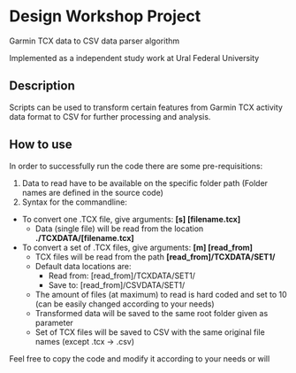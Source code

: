 # Design Workshop Project
Garmin TCX data to CSV data parser algorithm

Implemented as a independent study work at Ural Federal University
## Description

Scripts can be used to transform certain features from Garmin TCX activity data format to CSV for further processing and analysis.

## How to use

In order to successfully run the code there are some pre-requisitions:

1. Data to read have to be available on the specific folder path (Folder names are defined in the source code)
2. Syntax for the commandline:
  - To convert one .TCX file, give arguments: **[s] [filename.tcx]**
    - Data (single file) will be read from the location **./TCXDATA/[filename.tcx]**
  - To convert a set of .TCX files, give arguments: **[m] [read_from]**
    - TCX files will be read from the path **[read_from]/TCXDATA/SET1/**
    - Default data locations are:
      - Read from: [read_from]/TCXDATA/SET1/
      - Save to: [read_from]/CSVDATA/SET1/
    - The amount of files (at maximum) to read is hard coded and set to 10 (can be easily changed according to your needs)
    - Transformed data will be saved to the same root folder given as parameter
    - Set of TCX files will be saved to CSV with the same original file names (except .tcx -> .csv)
 
 Feel free to copy the code and modify it according to your needs or will
